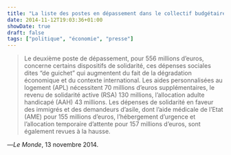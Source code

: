 ```yaml
---
title: "La liste des postes en dépassement dans le collectif budgétaire se passe de commentaire"
date: 2014-11-12T19:03:36+01:00
showDate: true
draft: false
tags: ["politique", "économie", "presse"]
---
```


> Le deuxième poste de dépassement, pour 556 millions d’euros, concerne certains dispositifs de solidarité, ces dépenses sociales dites “de guichet” qui augmentent du fait de la dégradation économique et du contexte international. Les aides personnalisées au logement (APL) nécessitent 70 millions d’euros supplémentaires, le revenu de solidarité active (RSA) 130 millions, l’allocation adulte handicapé (AAH) 43 millions. Les dépenses de solidarité en faveur des immigrés et des demandeurs d’asile, dont l’aide médicale de l’Etat (AME) pour 155 millions d’euros, l’hébergement d’urgence et l’allocation temporaire d’attente pour 157 millions d’euros, sont également revues à la hausse.

—_Le Monde_, 13 novembre 2014.